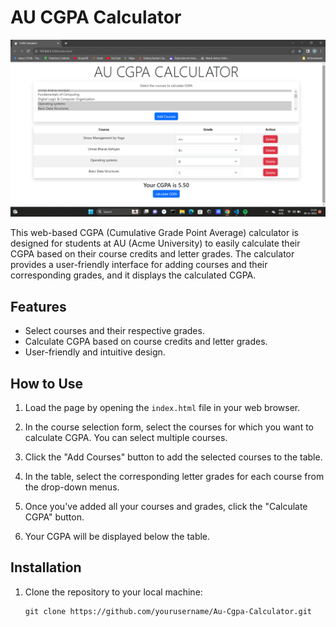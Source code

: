 # AU CGPA Calculator

![CGPA Calculator Screenshot](image.png)

This web-based CGPA (Cumulative Grade Point Average) calculator is designed for students at AU (Acme University) to easily calculate their CGPA based on their course credits and letter grades. The calculator provides a user-friendly interface for adding courses and their corresponding grades, and it displays the calculated CGPA.

## Features

- Select courses and their respective grades.
- Calculate CGPA based on course credits and letter grades.
- User-friendly and intuitive design.

## How to Use

1. Load the page by opening the `index.html` file in your web browser.

2. In the course selection form, select the courses for which you want to calculate CGPA. You can select multiple courses.

3. Click the "Add Courses" button to add the selected courses to the table.

4. In the table, select the corresponding letter grades for each course from the drop-down menus.

5. Once you've added all your courses and grades, click the "Calculate CGPA" button.

6. Your CGPA will be displayed below the table.

## Installation

1. Clone the repository to your local machine:

   ```shell
   git clone https://github.com/yourusername/Au-Cgpa-Calculator.git
